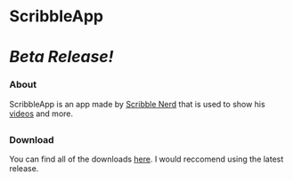 # ScribbleApp
# ***Beta Release!***

### About

ScribbleApp is an app made by [Scribble Nerd](https://www.youtube.com/scribble_nerd) that is used to show his [videos](https://www.youtube.com/scribble_nerd/videos) and more.

##
### Download

You can find all of the downloads [here](https://github.com/ScribbleNerd/ScribbleApp/releases). I would reccomend using the latest release.
